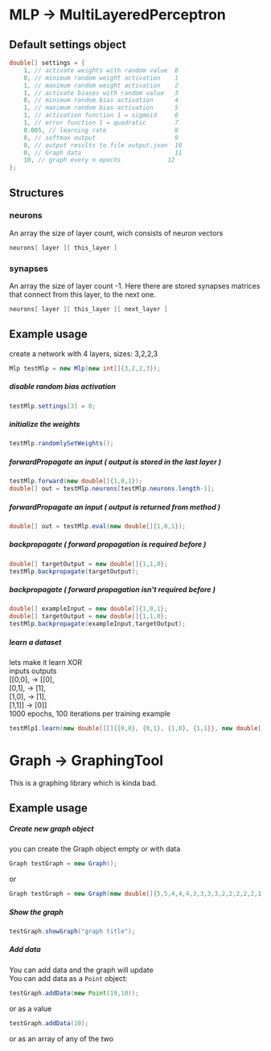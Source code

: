 # MLP -> MultiLayeredPerceptron

## Default settings object
```java
double[] settings = {
    1, // activate weights with random value  0
    0, // minimum random weight activation    1
    1, // maximum random weight activation    2
    1, // activate biases with random value   3
    0, // minimum random bias activation      4
    1, // maximum random bias activation      5
    1, // activation function 1 = sigmoid     6
    1, // error function 1 = quadratic        7
    0.005, // learning rate                   8
    0, // softmax output                      9
    0, // output results to file output.json  10
    0, // Graph data                          11
    10, // graph every n epochs             12
};
```

## Structures

### neurons
An array the size of layer count, wich consists of neuron vectors

```java
neurons[ layer ][ this_layer ]
```

### synapses
An array the size of layer count -1. Here there are stored synapses matrices that connect from this layer, to the next one.

```java
neurons[ layer ][ this_layer ][ next_layer ]
```

## Example usage

create a network with 4 layers, sizes: 3,2,2,3
```java
Mlp testMlp = new Mlp(new int[]{3,2,2,3});
```

##### disable random bias activation
```java
testMlp.settings[3] = 0;
```

##### initialize the weights
```java
testMlp.randomlySetWeights();
```

##### forwardPropagate an input ( output is stored in the last layer )
```java
testMlp.forward(new double[]{1,0,1});
double[] out = testMlp.neurons[testMlp.neurons.length-1];
```

##### forwardPropagate an input ( output is returned from method )
```java
double[] out = testMlp.eval(new double[]{1,0,1});
```

##### backpropagate ( forward propagation is required before )
```java
double[] targetOutput = new double[]{1,1,0};
testMlp.backpropagate(targetOutput);
```

##### backpropagate ( forward propagation isn't required before )
```java
double[] exampleInput = new double[]{1,0,1};
double[] targetOutput = new double[]{1,1,0};
testMlp.backpropagate(exampleInput,targetOutput);
```

##### learn a dataset   
lets make it learn XOR  
inputs   outputs  
[[0,0], -> [[0],  
 [0,1], ->  [1],  
 [1,0], ->  [1],  
 [1,1]] ->  [0]]  
1000 epochs, 100 iterations per training example
```java
testMlp1.learn(new double[][]{{0,0}, {0,1}, {1,0}, {1,1}}, new double[][]{{0}, {1}, {1}, {0}}, 1000, 100);
```

# Graph -> GraphingTool

This is a graphing library which is kinda bad.

## Example usage

##### Create new graph object
you can create the Graph object empty or with data

```java
Graph testGraph = new Graph();
```
or
```java
Graph testGraph = new Graph(new double[]{5,5,4,4,4,3,3,3,3,2,2,2,2,2,1,1,1,1,1});
```

##### Show the graph
```java
testGraph.showGraph("graph title");
```
##### Add data
You can add data and the graph will update  
You can add data as a `Point` object:
```java
testGraph.addData(new Point(19,10));
```
or as a value
```java
testGraph.addData(10);
```
or as an array of any of the two
